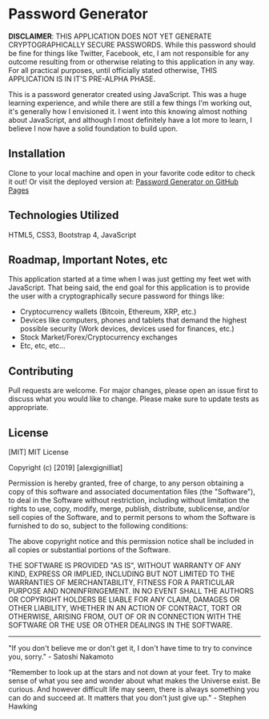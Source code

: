# Password Generator

**DISCLAIMER**: THIS APPLICATION DOES NOT YET GENERATE CRYPTOGRAPHICALLY SECURE PASSWORDS. While this password should be fine for things like Twitter, Facebook, etc, I am not responsible for any outcome resulting from or otherwise relating to this application in any way. For all practical purposes, until officially stated otherwise, THIS APPLICATION IS IN IT'S PRE-ALPHA PHASE.

This is a password generator created using JavaScript. This was a huge learning experience, and while there are still a few things I'm working out, it's generally how I envisioned it. I went into this knowing almost nothing about JavaScript, and although I most definitely have a lot more to learn, I believe I now have a solid foundation to build upon.

## Installation

Clone to your local machine and open in your favorite code editor to check it out! Or visit the deployed version at: [Password Generator on GitHub Pages](https://alexgignilliat.github.io/Password-Generator/)

## Technologies Utilized

HTML5, CSS3, Bootstrap 4, JavaScript

## Roadmap, Important Notes, etc

This application started at a time when I was just getting my feet wet with JavaScript. That being said, the end goal for this application is to provide the user with a cryptographically secure password for things like:

- Cryptocurrency wallets (Bitcoin, Ethereum, XRP, etc.)
- Devices like computers, phones and tablets that demand the highest possible security (Work devices, devices used for finances, etc.)
- Stock Market/Forex/Cryptocurrency exchanges
- Etc, etc, etc...

## Contributing

Pull requests are welcome. For major changes, please open an issue first to discuss what you would like to change.
Please make sure to update tests as appropriate.

## License

[MIT]
MIT License

Copyright (c) [2019] [alexgignilliat]

Permission is hereby granted, free of charge, to any person obtaining a copy
of this software and associated documentation files (the "Software"), to deal
in the Software without restriction, including without limitation the rights
to use, copy, modify, merge, publish, distribute, sublicense, and/or sell
copies of the Software, and to permit persons to whom the Software is
furnished to do so, subject to the following conditions:

The above copyright notice and this permission notice shall be included in all
copies or substantial portions of the Software.

THE SOFTWARE IS PROVIDED "AS IS", WITHOUT WARRANTY OF ANY KIND, EXPRESS OR
IMPLIED, INCLUDING BUT NOT LIMITED TO THE WARRANTIES OF MERCHANTABILITY,
FITNESS FOR A PARTICULAR PURPOSE AND NONINFRINGEMENT. IN NO EVENT SHALL THE
AUTHORS OR COPYRIGHT HOLDERS BE LIABLE FOR ANY CLAIM, DAMAGES OR OTHER
LIABILITY, WHETHER IN AN ACTION OF CONTRACT, TORT OR OTHERWISE, ARISING FROM,
OUT OF OR IN CONNECTION WITH THE SOFTWARE OR THE USE OR OTHER DEALINGS IN THE
SOFTWARE.

- - - - -
"If you don't believe me or don't get it, I don't have time to try to convince you, sorry." - Satoshi Nakamoto

“Remember to look up at the stars and not down at your feet. Try to make sense of what you see and wonder about what makes the Universe exist. Be curious. And however difficult life may seem, there is always something you can do and succeed at. It matters that you don't just give up."  - Stephen Hawking